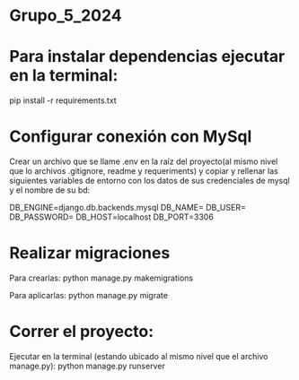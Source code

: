 # Grupo_5_2024

# Para instalar dependencias ejecutar en la terminal:

pip install -r requirements.txt

# Configurar conexión con MySql
Crear un archivo que se llame .env en la raíz del proyecto(al mismo nivel que lo archivos .gitignore, readme y requeriments) y copiar y rellenar las siguientes variables de entorno con los datos de sus credenciales de mysql y el nombre de su bd:

DB_ENGINE=django.db.backends.mysql
DB_NAME=
DB_USER=
DB_PASSWORD=
DB_HOST=localhost
DB_PORT=3306

# Realizar migraciones
Para crearlas:
python manage.py makemigrations

Para aplicarlas:
python manage.py migrate

# Correr el proyecto:
Ejecutar en la terminal (estando ubicado al mismo nivel que el archivo manage.py):
python manage.py runserver